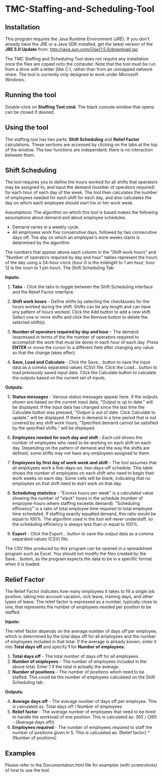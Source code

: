 # TMC-Staffing-and-Scheduling-Tool

## Installation
This program requires the Java Runtime Environment (JRE). If you don't already have the JRE or a Java SDK installed, get the latest version of the **JRE 5.0 Update** from:
http://java.sun.com/j2se/1.5.0/download.jsp

The TMC Staffing and Scheduling Tool does not require any installation once the files are copied onto the computer. Note that the tool must be run from a drive with a letter (like C:), rather than from an unmapped network share. The tool is currently only designed to work under Microsoft Windows.

## Running the tool
Double-click on **Staffing Tool.cmd.** The black console window that opens can be closed if desired.

## Using the tool
The staffing tool has two parts: **Shift Scheduling** and **Relief Factor** calculations. These sections are accessed by clicking on the tabs at the top of the window. The two functions are independent; there is no interaction between them.

## Shift Scheduling

The tool requires you to define the hours worked for all shifts that operators may be assigned to, and input the demand (number of operators required) for each hour of each day of the week. The tool then calculates the number of employees needed for each shift for each day, and also calculates the day on which each employee should start his or her work week.

Assumptions:
The algorithm on which this tool is based makes the following assumptions about demand and about employee schedules.
- Demand varies in a weekly cycle.
- All employees work five consecutive days, followed by two consecutive days off. The day on which an employee's work weeks starts is determined by the algorithm.

The numbers that appear above each column in the "Shift work hours" and "Number of operators required by day and hour" tables represent the hours of the day using a 24-hour clock (hour 0 is the midnight to 1 am hour; hour 12 is the noon to 1 pm hour).
The Shift Scheduling Tab:


**Inputs:**

1. **Tabs** - Click the tabs to toggle between the Shift Scheduling interface and the Relief Factor interface.

2. **Shift work hours** - Define shifts by selecting the checkboxes for the hours worked during the shift. Shifts can be any length and can have any pattern of hours worked. Click the Add button to add a new shift. Select one or more shifts and click the Remove button to delete the selected shift(s).

3. **Number of operators required by day and hour** - The demand (expressed in terms of the the number of operators required to accomplish the work that must be done) in each hour of each day. Press **ENTER** or move the cursor to a different field after changing any value so that the change takes effect.

4. **Save, Load and Calculate** - Click the Save... button to save the input data as a comma separated values (CSV) file. Click the Load... button to load previously saved input data. Click the Calculate button to calculate the outputs based on the current set of inputs.

**Outputs:**

5. **Status messages** - Various status messages appear here. If the outputs shown are based on the current input data, "Output is up to date." will be displayed. If the input data has changed since the last time the Calculate button was pressed, "Output is out of date. Click Calculate to update." will be displayed. If there is demand in a time period that is not covered by any shift work hours, "Specified demand cannot be satisfied by the specified shifts." will be displayed.

6. **Employees needed for each day and shift** - Each cell shows the number of employees who need to be working on each shift on each day. Depending on the pattern of demand and the way the shifts are defined, some shifts may not have any employees assigned to them.

7. **Employees by first day of work week and shift** - The tool assumes that all employees work a five-days-on, two-days-off schedule. This table shows the number of employees on each shift who need to begin their work weeks on each day. Some cells will be blank, indicating that no employees on that shift need to start work on that day.

8. **Scheduling statistics** - "Excess hours per week" is a calculated value showing the number of "slack" hours in the schedule (number of employee-hours where staffing exceeds demand). "Scheduling efficiency" is a ratio of total employee time required to total employee time scheduled. If staffing exactly equalled demand, this ratio would be equal to 100%. The algorithm used in the tool will never understaff, so the scheduling efficiency is always less than or equal to 100%.

9. **Export** - Click the Export... button to save the output data as a comma separated values (CSV) file.

The CSV files produced by this program can be opened in a spreadsheet program such as Excel. You should not modify the files created by the Save... button, as the program expects the data to be in a specific format when it is loaded.

## Relief Factor
The Relief Factor indicates how many employees it takes to fill a single job position, taking into account vacation, sick leave, training days, and other types of leave. The relief factor is expressed as a number, typically close to one, that represents the number of employees needed per position to be staffed.


**Inputs:**

The relief factor depends on the average number of days off per employee, which is determined by the total days off for all employees and the number of employees included in that total. If the average is already known, enter it into **Total days off** and specify **1** for **Number of employees.**
1. **Total days off** - The total number of days off for all employees.
2. **Number of employees** - The number of employees included in the above total. Enter 1 if the total is actually the average.
3. **Number of positions** - The number of positions which need to be staffed. This could be the number of employees calculated on the Shift Scheduling tab.

**Outputs:**

4. **Average days off** - The average number of days off per employee. This is calculated as:
  Total days off / Number of employees
5.  **Relief factor** - The average number of employees that need to be hired to handle the workload of one position. This is calculated as:
  365 / (365 - (Average days off))
6. **Employees required** - The number of employees required to staff the number of positions given in 5. This is calculated as:
  (Relief factor) * (Number of positions)

## Examples
Please refer to the Documentation.html file for examples (with screenshots) of how to use the tool. 
